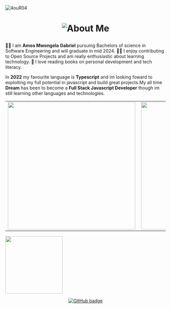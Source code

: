 ![4ouR04](https://github.com/4ouR04/4ouR04/blob/main/banner/4ouR04.gif)
<h1 align="center"> 

![About Me](https://img.shields.io/badge/About-Me-purple?style=for-the-badge)

</h1>

👨‍🎓 I am __Amos Mwongela Gabriel__  pursuing Bachelors of science in Software Engineering and will graduate in mid 2024.
👩‍💻 I enjoy contributing to Open Source Projects and am really enthusiastic about learning technology.
📝 I love reading books on personal development and tech literacy.

In __2022__ my favourite language is __Typescript__ and im looking foward to exploiting my full potential in javascript and build great projects.My all time __Dream__ has been to become a __Full Stack Javascript Developer__ though im still learning other languages and technologies.  
<center>
  <table>
  <tr>
      <td><img width="400px" align="left" src="https://github-readme-stats.vercel.app/api?username=4ouR04&count_private=true&show_icons=true&theme=dark&layout=compact" /></td>
      <td><img width="400px" src="https://github-readme-streak-stats.herokuapp.com/?user=4ouR04&theme=dark" /></td>    
    <td><img width="400px" src="https://github-readme-stats.vercel.app/api/top-langs/?username=4ouR04&langs_count=8&theme=dark&layout=compact" /></td>
  </tr>   
  </table>
</center>
<a href="https://github.com/anuraghazra/convoychat">
  <img height="180px" align="center" src="https://github-readme-stats.vercel.app/api/top-langs/?username=betascribbles&langs_count=8&theme=jolly&layout=compact" />
</a>

<p align="center">
  <a href="https://github.com/4ouR04?tab=followers">
    <img src="https://img.shields.io/github/followers/4ouR04?label=Followers&logo=GitHub&style=for-the-badge" alt="GitHub badge" />
  </a>
</p>

